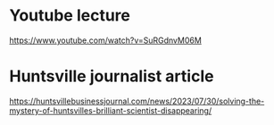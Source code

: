 # Youtube lecture

https://www.youtube.com/watch?v=SuRGdnvM06M

# Huntsville journalist article

https://huntsvillebusinessjournal.com/news/2023/07/30/solving-the-mystery-of-huntsvilles-brilliant-scientist-disappearing/